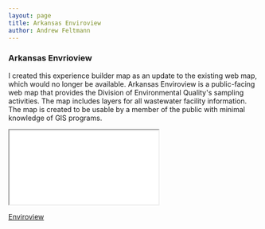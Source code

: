```yaml
---
layout: page
title: Arkansas Enviroview
author: Andrew Feltmann
---
```



### Arkansas Envrioview

I created this experience builder map as an update to the existing web map, which would no longer be available. Arkansas Enviroview is a public-facing web map that provides the Division of Environmental Quality's sampling activities. The map includes layers for all wastewater facility information. The map is created to be usable by a member of the public with minimal knowledge of GIS programs.

<iframe src= “https://experience.arcgis.com/experience/fe0731eff76c4cdc81f2a8da39c2cc2b” width=”1080” height = “720” allowfullscreen allow=”geolocation”></iframe>

<a href="{https://experience.arcgis.com/experience/fe0731eff76c4cdc81f2a8da39c2cc2b">Enviroview</a>
